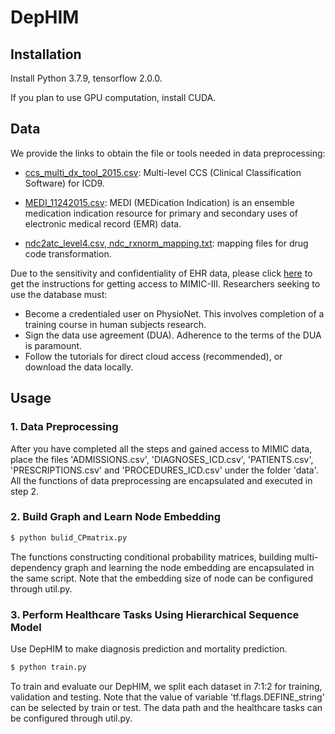 # DepHIM

## Installation

Install Python 3.7.9, tensorflow 2.0.0.

If you plan to use GPU computation, install CUDA.

## Data

We provide the links to obtain the file or tools needed in data preprocessing:

- [ccs_multi_dx_tool_2015.csv](https://www.hcup-us.ahrq.gov/toolssoftware/ccs/Multi_Level_CCS_2015.zip): Multi-level CCS (Clinical Classification Software) for ICD9.

- [MEDI_11242015.csv](https://www.vumc.org/cpm/sites/vumc.org.cpm/files/public_files/MEDI_11242015.csv): MEDI (MEDication Indication) is an ensemble medication indication resource for primary and secondary uses of electronic medical record (EMR) data.

- [ndc2atc_level4.csv, ndc_rxnorm_mapping.txt](https://github.com/sjy1203/GAMENet/tree/master/data): mapping files for drug code transformation.

Due to the sensitivity and confidentiality of EHR data, please click [here](https://mimic.mit.edu/docs/gettingstarted/) to get the instructions for getting access to MIMIC-III. Researchers seeking to use the database must:

- Become a credentialed user on PhysioNet. This involves completion of a training course in human subjects research.
- Sign the data use agreement (DUA). Adherence to the terms of the DUA is paramount.
- Follow the tutorials for direct cloud access (recommended), or download the data locally.

## Usage

### 1. Data Preprocessing
After you have completed all the steps and gained access to MIMIC data, place the files 'ADMISSIONS.csv', 'DIAGNOSES_ICD.csv', 'PATIENTS.csv', 'PRESCRIPTIONS.csv' and 'PROCEDURES_ICD.csv' under the folder 'data'.
All the functions of data preprocessing are encapsulated and executed in step 2. 

### 2. Build Graph and Learn Node Embedding

```bash
$ python bulid_CPmatrix.py
```
The functions constructing conditional probability matrices, building multi-dependency graph and learning the node embedding are encapsulated in the same script. Note that the embedding size of node can be configured through util.py.

### 3. Perform Healthcare Tasks Using Hierarchical Sequence Model

Use DepHIM to make diagnosis prediction and mortality prediction.

```bash
$ python train.py
```
To train and evaluate our DepHIM, we split each dataset in 7:1:2 for training, validation and testing. Note that the value of variable 'tf.flags.DEFINE_string' can be selected by train or test. The data path and the healthcare tasks can be configured through util.py.

